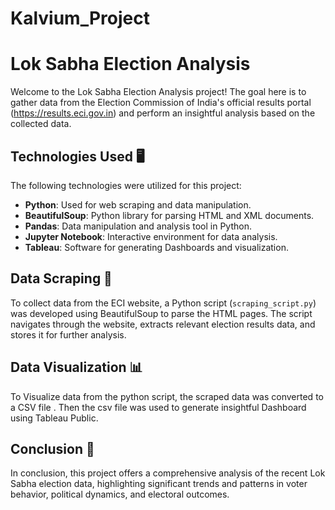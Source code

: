 # Kalvium_Project
# Lok Sabha Election Analysis

Welcome to the Lok Sabha Election Analysis project! The goal here is to gather data from the Election Commission of India's official results portal (https://results.eci.gov.in) and perform an insightful analysis based on the collected data.

## Technologies Used 🖥️

The following technologies were utilized for this project:
- **Python**: Used for web scraping and data manipulation.
- **BeautifulSoup**: Python library for parsing HTML and XML documents.
- **Pandas**: Data manipulation and analysis tool in Python.
- **Jupyter Notebook**: Interactive environment for data analysis.
- **Tableau**: Software for generating Dashboards and visualization.

## Data Scraping 💽

To collect data from the ECI website, a Python script (`scraping_script.py`) was developed using BeautifulSoup to parse the HTML pages. The script navigates through the website, extracts relevant election results data, and stores it for further analysis.

## Data Visualization 📊

To Visualize data from the python script, the scraped data was converted to a CSV file . Then the csv file was used to generate insightful Dashboard using Tableau Public.

## Conclusion 🧐

In conclusion, this project offers a comprehensive analysis of the recent Lok Sabha election data, highlighting significant trends and patterns in voter behavior, political dynamics, and electoral outcomes.
